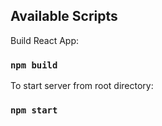 ## Available Scripts

Build React App:
### `npm build`

To start server from root directory:

### `npm start`
